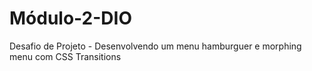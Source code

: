 # Módulo-2-DIO
Desafio de Projeto - Desenvolvendo um menu hamburguer e morphing menu com CSS Transitions
